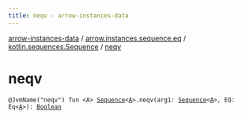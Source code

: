 ```yaml
---
title: neqv - arrow-instances-data
---
```


[arrow-instances-data](../../index.html) / [arrow.instances.sequence.eq](../index.html) / [kotlin.sequences.Sequence](index.html) / [neqv](./neqv.html)

# neqv

`@JvmName("neqv") fun <A> `[`Sequence`](https://kotlinlang.org/api/latest/jvm/stdlib/kotlin.sequences/-sequence/index.html)`<`[`A`](neqv.html#A)`>.neqv(arg1: `[`Sequence`](https://kotlinlang.org/api/latest/jvm/stdlib/kotlin.sequences/-sequence/index.html)`<`[`A`](neqv.html#A)`>, EQ: Eq<`[`A`](neqv.html#A)`>): `[`Boolean`](https://kotlinlang.org/api/latest/jvm/stdlib/kotlin/-boolean/index.html)